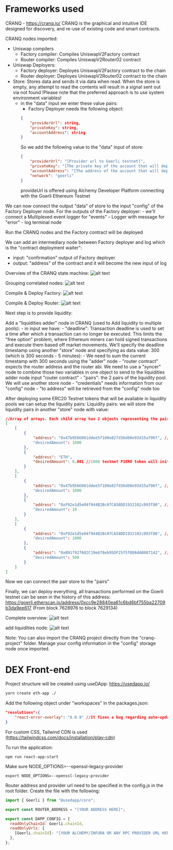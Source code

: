 # Frameworks used
CRANQ - https://cranq.io/
CRANQ is the graphical and intuitive IDE designed for discovery, and re-use of existing code and smart contracts.

CRANQ nodes imported:
- Uniswap compilers
    - Factory compiler: Compiles UniswapV2Factory contract
    - Router compiler: Compiles UniswapV2Router02 contract
- Uniswap Deployers:
    - Factory deployer: Deployes UniswapV2Factory contract to the chain
    - Router deployer: Deployes UniswapV2Router02 contract to the chain
- Store: Stores data and sends it via data when read. When the store is empty, any attempt to read the contents will result in a signal sent out via not found
    !Please note that the preferred approach is to use system environment variables!
    - in the "data" input we enter these value pairs:
        - Factory Deployer needs the following object:
        ``` json
        {
            "providerUrl": string,
            "privateKey": string,
            "accountAddress": string
        }
        ```
        So we add the following value to the "data" input of store:
        ``` json
        {
            "providerUrl": "[Provider url to Goerli testnet]",
            "privateKey": "[The private key of the account that will deploy]",
            "accountAddress": "[The address of the account that will deploy]",
            "network": "goerli"
        }
        ```
        provideUrl is offered using Alchemy Developer Platform connecting with the Goerli Ethereum Testnet

We can now connect the output "data" of store to the input "config" of the Factory Deployer node.
For the outputs of the Factory deployer:
    - we'll connect a Multiplexed event logger for "events"
    - Logger with message for "error"
    - log terminal node

Run the CRANQ nodes and the Factory contract will be deployed

We can add an intermediary node between Factory deployer and log which is the "contract deployment waiter":
 - input: "confirmation" output of Factory deployer
 - output: "address" of the contract and it will become the new input of log

Overview of the CRANQ state machine:
![alt text](./readmeImages/Screenshot1.png "Overview")

Grouping correlated nodes:
![alt text](./readmeImages/Screenshot2.png "Grouped")

Compile & Deploy Factory:
![alt text](./readmeImages/Screenshot3.png "Overview")

Compile & Deploy Router:
![alt text](./readmeImages/Screenshot4.png "Overview")

Next step is to provide liquidity:

Add a "liquidities adder" node in CRANQ (used to Add liquidity to multiple pools):
    - in input we have:
        - "deadline": Transaction deadline is used to set a time after which a transaction can no longer be executed. This limits the "free option" problem, where Ethereum miners can hold signed transactions and execute them based off market movements. We'll specify the deadline timestamp using another "store" node and specifying as data value: 300 (which is 300 seconds - 5 minutes):
            - We need to sum the current timestamp with 300 seconds using the "adder" node
        - "router contract" expects the router address and the router abi. We need to use a "syncer" node to combine those two variables in one object to send to the liquidities adder node input "router contract"
        - "pairs": the 2 pairs of the liquidity pool. We will use another store node
        - "credentials" needs information from our "config" node
        - "to address" will be retrieved from the "config" node too

After deploying some ERC20 Testnet tokens that will be available in liquidity pools we can setup the liquidity pairs:
Liquidity pairs: we will store the liquidity pairs in another "store" node with value:
``` json
//Array of arrays. Each child array has 2 objects representing the pair of tokens in the pool.
[
    [
        {
            "address": "0x47b9566081ddee5f180e82fd36d60e93d15af96f", //PIERO token https://goerli.etherscan.io/token/0x47b9566081ddee5f180e82fd36d60e93d15af96f
            "desiredAmount": 1000 
        },
        {
            "address": "ETH",
            "desiredAmount": 0.001 //1000 testnet PIERO token will initially be worth 0.001 GoerliETH and viceversa
        }
    ],
    [
        {
            "address": "0x47b9566081ddee5f180e82fd36d60e93d15af96f", //PIERO token https://goerli.etherscan.io/token/0x47b9566081ddee5f180e82fd36d60e93d15af96f
            "desiredAmount": 1000 
        },
        {
            "address": "0xF92e1d5e04f944B2Bc07CA58DD1932102c093f80", //ATOM token https://goerli.etherscan.io/token/0xf92e1d5e04f944b2bc07ca58dd1932102c093f80
            "desiredAmount": 10
        }
    ],
    [
        {
            "address": "0xF92e1d5e04f944B2Bc07CA58DD1932102c093f80", //ATOM token https://goerli.etherscan.io/token/0xf92e1d5e04f944b2bc07ca58dd1932102c093f80
            "desiredAmount": 1000
        },
        {
            "address": "0xB91f927602C19e678eb95DF25f5f0D6dAB887142", //UNI token https://goerli.etherscan.io/token/0xB91f927602C19e678eb95DF25f5f0D6dAB887142
            "desiredAmount": 500
        }
    ]
]
```
Now we can connect the pair store to the "pairs"

Finally, we can deploy everything, all transactions performed on the Goerli testnet can be seen in the history of this address: 
https://goerli.etherscan.io/address/0xcc9e28840ea61c6bd6bf755ba22709b3da9ee617 (From block 	7628976 to block	7629134)

Complete overview:
![alt text](./readmeImages/Screenshot5.png "Overview")

add liquidities node:
![alt text](./readmeImages/Screenshot6.png "Add liquidities")

Note: You can also import the CRANQ project directly from the "cranq-project" folder. Manage your config information in the "config" storage node once imported.

# DEX Front-end
Project structure will be created using useDApp: https://usedapp.io/

``` bash
yarn create eth-app ./
```
Add the following object under "workspaces" in the packages.json:

``` json
"resolutions":{
    "react-error-overlay": "6.0.9" //It fixes a bug regarding auto-updating of the react-app using eth-app
}
```
For custom CSS, Tailwind CDN is used (https://tailwindcss.com/docs/installation/play-cdn)

To run the application:
```
npm run react-app:start
```
Make sure NODE_OPTIONS=--openssl-legacy-provider
```
export NODE_OPTIONS=--openssl-legacy-provider
```
Router address and provider url need to be specified in the config.js in the root folder. Create the file with the following:
``` javascript
import { Goerli } from "@usedapp/core";

export const ROUTER_ADDRESS = "[YOUR ADDRESS HERE]"; 

export const DAPP_CONFIG = {
  readOnlyChainId: Goerli.chainId,
  readOnlyUrls: {
    [Goerli.chainId]: "[YOUR ALCHEMY/INFURA OR ANY RPC PROVIDER URL HERE]",
  },
};
```

